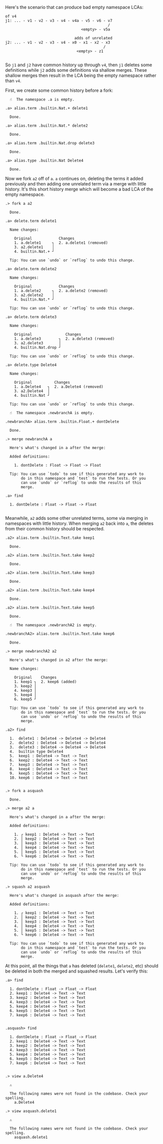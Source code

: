 
Here's the scenario that can produce bad empty namespace LCAs:

```deletes
of v4
j1: ... - v1 - v2 - v3 - v4 - v4a - v5 - v6 - v7
                                              /
                                  <empty> - v5a

                               adds of unrelated
j2: ... - v1 - v2 - v3 - v4 - x0 - x1 - x2 - x3
                                            /
                                <empty> - z1


```

So `j1` and `j2` have common history up through `v4`, then `j1` deletes some definitions while `j2` adds some definitions via shallow merges. These shallow merges then result in the LCA being the empty namespace rather than `v4`.

First, we create some common history before a fork:

```ucm
  ☝️  The namespace .a is empty.

.a> alias.term .builtin.Nat.+ delete1

  Done.

.a> alias.term .builtin.Nat.* delete2

  Done.

.a> alias.term .builtin.Nat.drop delete3

  Done.

.a> alias.type .builtin.Nat Delete4

  Done.

```
Now we fork `a2` off of `a`. `a` continues on, deleting the terms it added previously and then adding one unrelated term via a merge with little history. It's this short history merge which will become a bad LCA of the empty namespace.

```ucm
.> fork a a2

  Done.

.a> delete.term delete1

  Name changes:
  
    Original            Changes
    1. a.delete1     ┐  2. a.delete1 (removed)
    3. a2.delete1    │  
    4. builtin.Nat.+ ┘  
  
  Tip: You can use `undo` or `reflog` to undo this change.

.a> delete.term delete2

  Name changes:
  
    Original            Changes
    1. a.delete2     ┐  2. a.delete2 (removed)
    3. a2.delete2    │  
    4. builtin.Nat.* ┘  
  
  Tip: You can use `undo` or `reflog` to undo this change.

.a> delete.term delete3

  Name changes:
  
    Original               Changes
    1. a.delete3        ┐  2. a.delete3 (removed)
    3. a2.delete3       │  
    4. builtin.Nat.drop ┘  
  
  Tip: You can use `undo` or `reflog` to undo this change.

.a> delete.type Delete4

  Name changes:
  
    Original          Changes
    1. a.Delete4   ┐  2. a.Delete4 (removed)
    3. a2.Delete4  │  
    4. builtin.Nat ┘  
  
  Tip: You can use `undo` or `reflog` to undo this change.

  ☝️  The namespace .newbranchA is empty.

.newbranchA> alias.term .builtin.Float.+ dontDelete

  Done.

.> merge newbranchA a

  Here's what's changed in a after the merge:
  
  Added definitions:
  
    1. dontDelete : Float -> Float -> Float
  
  Tip: You can use `todo` to see if this generated any work to
       do in this namespace and `test` to run the tests. Or you
       can use `undo` or `reflog` to undo the results of this
       merge.

.a> find

  1. dontDelete : Float -> Float -> Float
  

```
Meanwhile, `a2` adds some other unrelated terms, some via merging in namespaces with little history. When merging `a2` back into `a`, the deletes from their common history should be respected.

```ucm
.a2> alias.term .builtin.Text.take keep1

  Done.

.a2> alias.term .builtin.Text.take keep2

  Done.

.a2> alias.term .builtin.Text.take keep3

  Done.

.a2> alias.term .builtin.Text.take keep4

  Done.

.a2> alias.term .builtin.Text.take keep5

  Done.

  ☝️  The namespace .newbranchA2 is empty.

.newbranchA2> alias.term .builtin.Text.take keep6

  Done.

.> merge newbranchA2 a2

  Here's what's changed in a2 after the merge:
  
  Name changes:
  
    Original    Changes
    1. keep1 ┐  2. keep6 (added)
    3. keep2 │  
    4. keep3 │  
    5. keep4 │  
    6. keep5 ┘  
  
  Tip: You can use `todo` to see if this generated any work to
       do in this namespace and `test` to run the tests. Or you
       can use `undo` or `reflog` to undo the results of this
       merge.

.a2> find

  1.  delete1 : Delete4 -> Delete4 -> Delete4
  2.  delete2 : Delete4 -> Delete4 -> Delete4
  3.  delete3 : Delete4 -> Delete4 -> Delete4
  4.  builtin type Delete4
  5.  keep1 : Delete4 -> Text -> Text
  6.  keep2 : Delete4 -> Text -> Text
  7.  keep3 : Delete4 -> Text -> Text
  8.  keep4 : Delete4 -> Text -> Text
  9.  keep5 : Delete4 -> Text -> Text
  10. keep6 : Delete4 -> Text -> Text
  

```
```ucm
.> fork a asquash

  Done.

.> merge a2 a

  Here's what's changed in a after the merge:
  
  Added definitions:
  
    1. ┌ keep1 : Delete4 -> Text -> Text
    2. │ keep2 : Delete4 -> Text -> Text
    3. │ keep3 : Delete4 -> Text -> Text
    4. │ keep4 : Delete4 -> Text -> Text
    5. │ keep5 : Delete4 -> Text -> Text
    6. └ keep6 : Delete4 -> Text -> Text
  
  Tip: You can use `todo` to see if this generated any work to
       do in this namespace and `test` to run the tests. Or you
       can use `undo` or `reflog` to undo the results of this
       merge.

.> squash a2 asquash

  Here's what's changed in asquash after the merge:
  
  Added definitions:
  
    1. ┌ keep1 : Delete4 -> Text -> Text
    2. │ keep2 : Delete4 -> Text -> Text
    3. │ keep3 : Delete4 -> Text -> Text
    4. │ keep4 : Delete4 -> Text -> Text
    5. │ keep5 : Delete4 -> Text -> Text
    6. └ keep6 : Delete4 -> Text -> Text
  
  Tip: You can use `todo` to see if this generated any work to
       do in this namespace and `test` to run the tests. Or you
       can use `undo` or `reflog` to undo the results of this
       merge.

```
At this point, all the things that `a` has deleted (`delete1`, `delete2`, etc) should be deleted in both the merged and squashed results. Let's verify this:

```ucm
.a> find

  1. dontDelete : Float -> Float -> Float
  2. keep1 : Delete4 -> Text -> Text
  3. keep2 : Delete4 -> Text -> Text
  4. keep3 : Delete4 -> Text -> Text
  5. keep4 : Delete4 -> Text -> Text
  6. keep5 : Delete4 -> Text -> Text
  7. keep6 : Delete4 -> Text -> Text
  

.asquash> find

  1. dontDelete : Float -> Float -> Float
  2. keep1 : Delete4 -> Text -> Text
  3. keep2 : Delete4 -> Text -> Text
  4. keep3 : Delete4 -> Text -> Text
  5. keep4 : Delete4 -> Text -> Text
  6. keep5 : Delete4 -> Text -> Text
  7. keep6 : Delete4 -> Text -> Text
  

```
```ucm
.> view a.Delete4

  ⚠️
  
  The following names were not found in the codebase. Check your spelling.
    a.Delete4

```
```ucm
.> view asquash.delete1

  ⚠️
  
  The following names were not found in the codebase. Check your spelling.
    asquash.delete1

```
